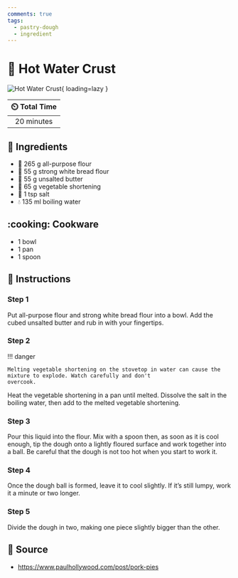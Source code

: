 ```yaml
---
comments: true
tags:
  - pastry-dough
  - ingredient
---
```

# :pie: Hot Water Crust

![Hot Water Crust](../../assets/images/hot-water-crust.jpg){ loading=lazy }

| :timer_clock: Total Time |
|:-----------------------: |
| 20 minutes |

## :salt: Ingredients

- :ear_of_rice: 265 g all-purpose flour
- :ear_of_rice: 55 g strong white bread flour
- :butter: 55 g unsalted butter
- :carrot: 65 g vegetable shortening
- :salt: 1 tsp salt
- :droplet: 135 ml boiling water

## :cooking: Cookware

- 1 bowl
- 1 pan
- 1 spoon

## :pencil: Instructions

### Step 1

Put all-purpose flour and strong white bread flour into a bowl. Add the cubed unsalted butter and rub in with your
fingertips.

### Step 2

!!! danger

    Melting vegetable shortening on the stovetop in water can cause the mixture to explode. Watch carefully and don't
    overcook.

Heat the vegetable shortening in a pan until melted. Dissolve the salt in the boiling water, then add to the melted
vegetable shortening.

### Step 3

Pour this liquid into the flour. Mix with a spoon then, as soon as it is cool enough, tip the dough onto a lightly
floured surface and work together into a ball. Be careful that the dough is not too hot when you start to work it.

### Step 4

Once the dough ball is formed, leave it to cool slightly. If it’s still lumpy, work it a minute or two longer.

### Step 5

Divide the dough in two, making one piece slightly bigger than the other.

## :link: Source

- <https://www.paulhollywood.com/post/pork-pies>
